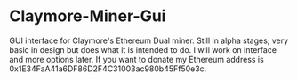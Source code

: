 # Claymore-Miner-Gui
GUI interface for Claymore's Ethereum Dual miner. Still in alpha stages; very basic in design but does what it is intended to do. I will work on interface and more options later. If you want to donate my Ethereum address is 0x1E34FaA41a6DF86D2F4C31003ac980b45Ff50e3c.

